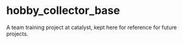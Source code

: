 # hobby_collector_base

A team training project at catalyst, kept here for reference for future projects.
